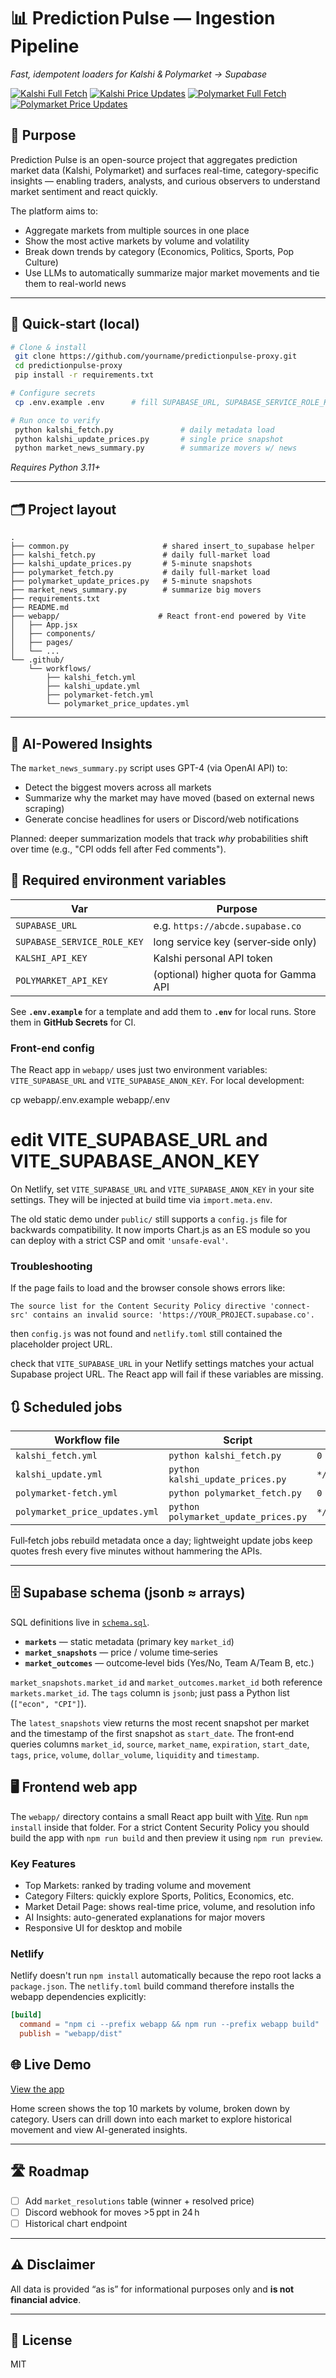 # 📊 Prediction Pulse — Ingestion Pipeline

*Fast, idempotent loaders for Kalshi & Polymarket → Supabase*

[![Kalshi Full Fetch](https://github.com/yourname/predictionpulse-proxy/actions/workflows/kalshi_fetch.yml/badge.svg)](https://github.com/yourname/predictionpulse-proxy/actions/workflows/kalshi_fetch.yml)
[![Kalshi Price Updates](https://github.com/yourname/predictionpulse-proxy/actions/workflows/kalshi_update.yml/badge.svg)](https://github.com/yourname/predictionpulse-proxy/actions/workflows/kalshi_update.yml)
[![Polymarket Full Fetch](https://github.com/yourname/predictionpulse-proxy/actions/workflows/polymarket-fetch.yml/badge.svg)](https://github.com/yourname/predictionpulse-proxy/actions/workflows/polymarket-fetch.yml)
[![Polymarket Price Updates](https://github.com/yourname/predictionpulse-proxy/actions/workflows/polymarket_price_updates.yml/badge.svg)](https://github.com/yourname/predictionpulse-proxy/actions/workflows/polymarket_price_updates.yml)

## 🎯 Purpose

Prediction Pulse is an open-source project that aggregates prediction market data (Kalshi, Polymarket) and surfaces real-time, category-specific insights — enabling traders, analysts, and curious observers to understand market sentiment and react quickly.

The platform aims to:

- Aggregate markets from multiple sources in one place
- Show the most active markets by volume and volatility
- Break down trends by category (Economics, Politics, Sports, Pop Culture)
- Use LLMs to automatically summarize major market movements and tie them to real-world news

---

## 🚀 Quick‑start (local)

```bash
# Clone & install
 git clone https://github.com/yourname/predictionpulse-proxy.git
 cd predictionpulse-proxy
 pip install -r requirements.txt

# Configure secrets
 cp .env.example .env      # fill SUPABASE_URL, SUPABASE_SERVICE_ROLE_KEY, KALSHI_API_KEY, POLYMARKET_API_KEY

# Run once to verify
 python kalshi_fetch.py               # daily metadata load
 python kalshi_update_prices.py       # single price snapshot
 python market_news_summary.py        # summarize movers w/ news
```

*Requires Python 3.11+*

---

## 🗂 Project layout

```
.
├── common.py                     # shared insert_to_supabase helper
├── kalshi_fetch.py               # daily full‑market load
├── kalshi_update_prices.py       # 5‑minute snapshots
├── polymarket_fetch.py           # daily full‑market load
├── polymarket_update_prices.py   # 5‑minute snapshots
├── market_news_summary.py        # summarize big movers
├── requirements.txt
├── README.md
├── webapp/                      # React front-end powered by Vite
│   ├── App.jsx
│   ├── components/
│   ├── pages/
│   └── ...
└── .github/
    └── workflows/
        ├── kalshi_fetch.yml
        ├── kalshi_update.yml
        ├── polymarket-fetch.yml
        └── polymarket_price_updates.yml
```

---

## 🤖 AI-Powered Insights

The `market_news_summary.py` script uses GPT-4 (via OpenAI API) to:

- Detect the biggest movers across all markets
- Summarize why the market may have moved (based on external news scraping)
- Generate concise headlines for users or Discord/web notifications

Planned: deeper summarization models that track *why* probabilities shift over time (e.g., "CPI odds fell after Fed comments").

## 🔑 Required environment variables

| Var                         | Purpose                               |
| --------------------------- | ------------------------------------- |
| `SUPABASE_URL`              | e.g. `https://abcde.supabase.co`      |
| `SUPABASE_SERVICE_ROLE_KEY` | long service key (server‑side only)   |
| `KALSHI_API_KEY`            | Kalshi personal API token             |
| `POLYMARKET_API_KEY`        | (optional) higher quota for Gamma API |

See **`.env.example`** for a template and add them to **`.env`** for local runs. Store them in **GitHub Secrets** for CI.

### Front-end config

The React app in `webapp/` uses just two environment variables:
`VITE_SUPABASE_URL` and `VITE_SUPABASE_ANON_KEY`. For local development:


cp webapp/.env.example webapp/.env
# edit VITE_SUPABASE_URL and VITE_SUPABASE_ANON_KEY

On Netlify, set `VITE_SUPABASE_URL` and `VITE_SUPABASE_ANON_KEY` in your
site settings. They will be injected at build time via `import.meta.env`.

The old static demo under `public/` still supports a `config.js` file for
backwards compatibility. It now imports Chart.js as an ES module so you can
deploy with a strict CSP and omit `'unsafe-eval'`.

### Troubleshooting

If the page fails to load and the browser console shows errors like:

```
The source list for the Content Security Policy directive 'connect-src' contains an invalid source: 'https://YOUR_PROJECT.supabase.co'.
```

then `config.js` was not found and `netlify.toml` still contained the placeholder project URL.

check that `VITE_SUPABASE_URL` in your Netlify settings matches your actual
Supabase project URL. The React app will fail if these variables are missing.



## 🔃 Scheduled jobs

| Workflow file                  | Script                               | Cron          |
| ------------------------------ | ------------------------------------ | ------------- |
| `kalshi_fetch.yml`             | `python kalshi_fetch.py`             | `0 5 * * *`   |
| `kalshi_update.yml`            | `python kalshi_update_prices.py`     | `*/5 * * * *` |
| `polymarket-fetch.yml`         | `python polymarket_fetch.py`         | `0 6 * * *`   |
| `polymarket_price_updates.yml` | `python polymarket_update_prices.py` | `*/5 * * * *` |

Full‑fetch jobs rebuild metadata once a day; lightweight update jobs keep quotes fresh every five minutes without hammering the APIs.

---

## 🗄 Supabase schema (jsonb ≈ arrays)

SQL definitions live in [`schema.sql`](schema.sql).

* **`markets`** — static metadata (primary key `market_id`)
* **`market_snapshots`** — price / volume time‑series
* **`market_outcomes`** — outcome‑level bids (Yes/No, Team A/Team B, etc.)

`market_snapshots.market_id` and `market_outcomes.market_id` both reference
`markets.market_id`.
The `tags` column is `jsonb`; just pass a Python list (`["econ", "CPI"]`).

The `latest_snapshots` view returns the most recent snapshot per market and the
timestamp of the first snapshot as `start_date`. The front‑end queries columns
`market_id`, `source`, `market_name`, `expiration`, `start_date`, `tags`,
`price`, `volume`, `dollar_volume`, `liquidity` and `timestamp`.

## 🖥 Frontend web app

The `webapp/` directory contains a small React app built with [Vite](https://vitejs.dev/).
Run `npm install` inside that folder. For a strict Content Security Policy you should
build the app with `npm run build` and then preview it using `npm run preview`.

### Key Features

- Top Markets: ranked by trading volume and movement
- Category Filters: quickly explore Sports, Politics, Economics, etc.
- Market Detail Page: shows real-time price, volume, and resolution info
- AI Insights: auto-generated explanations for major movers
- Responsive UI for desktop and mobile

### Netlify

Netlify doesn't run `npm install` automatically because the repo root lacks a
`package.json`. The `netlify.toml` build command therefore installs the webapp
dependencies explicitly:

```toml
[build]
  command = "npm ci --prefix webapp && npm run --prefix webapp build"
  publish = "webapp/dist"
```

## 🌐 Live Demo

[View the app](https://your-netlify-site.netlify.app)

Home screen shows the top 10 markets by volume, broken down by category. Users can drill down into each market to explore historical movement and view AI-generated insights.

---

## 🛣 Roadmap

* [ ] Add `market_resolutions` table (winner + resolved price)
* [ ] Discord webhook for moves >5 ppt in 24 h
* [ ] Historical chart endpoint

---

## ⚠️ Disclaimer

All data is provided “as is” for informational purposes only and **is not financial advice**.

---

## 📝 License

MIT
